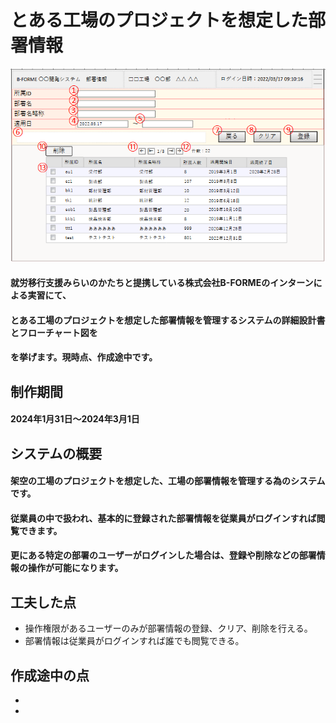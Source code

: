 # とある工場のプロジェクトを想定した部署情報
![株式会社B-FORMEの部署情報の管理画面](images/部署情報_画面.PNG "busyo")

#### 就労移行支援みらいのかたちと提携している株式会社B-FORMEのインターンによる実習にて、
#### とある工場のプロジェクトを想定した部署情報を管理するシステムの詳細設計書とフローチャート図を
#### を挙げます。現時点、作成途中です。

## 制作期間
#### 2024年1月31日～2024年3月1日

## システムの概要
#### 架空の工場のプロジェクトを想定した、工場の部署情報を管理する為のシステムです。
#### 従業員の中で扱われ、基本的に登録された部署情報を従業員がログインすれば閲覧できます。
#### 更にある特定の部署のユーザーがログインした場合は、登録や削除などの部署情報の操作が可能になります。

## 工夫した点
- 操作権限があるユーザーのみが部署情報の登録、クリア、削除を行える。
- 部署情報は従業員がログインすれば誰でも閲覧できる。

## 作成途中の点
- 
- 
